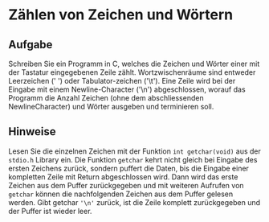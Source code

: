 # Zählen von Zeichen und Wörtern
## Aufgabe
Schreiben Sie ein Programm in C, welches die Zeichen und Wörter einer mit der Tastatur eingegebenen Zeile zählt. Wortzwischenräume sind entweder Leerzeichen (' ') oder Tabulator-zeichen ('\t'). Eine Zeile wird bei der Eingabe mit einem Newline-Character ('\n') abgeschlossen, worauf das Programm die Anzahl Zeichen (ohne dem abschliessenden NewlineCharacter) und Wörter ausgeben und terminieren soll.

## Hinweise
Lesen Sie die einzelnen Zeichen mit der Funktion `int getchar(void)` aus der `stdio.h` Library ein. Die Funktion `getchar` kehrt nicht gleich bei Eingabe des ersten Zeichens zurück, sondern puffert die Daten, bis die Eingabe einer kompletten Zeile mit Return abgeschlossen wird. Dann wird das erste Zeichen aus dem Puffer zurückgegeben und mit weiteren Aufrufen von `getchar` können die nachfolgenden Zeichen aus dem Puffer gelesen werden. Gibt getchar `'\n'` zurück, ist die Zeile komplett zurückgegeben und der Puffer ist wieder leer.